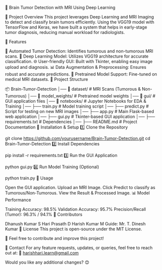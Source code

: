🧠 Brain Tumor Detection with MRI Using Deep Learning

📌 Project Overview This project leverages Deep Learning and MRI Imaging to detect and classify brain tumors efficiently. Using the VGG19 model with TensorFlow and Keras, we have built a system that helps in early-stage tumor diagnosis, reducing manual workload for radiologists.

🚀 Features

🏥 Automated Tumor Detection: Identifies tumorous and non-tumorous MRI scans.
🎯 Deep Learning Model: Utilizes VGG19 architecture for accurate classification.
🌐 User-friendly GUI: Built with Tkinter, enabling easy image upload and diagnosis.
📊 Data Augmentation & Preprocessing: Ensures robust and accurate predictions.
💾 Pretrained Model Support: Fine-tuned on medical MRI datasets.
📂 Project Structure

📦 Brain-Tumor-Detection
│── 📂 dataset/                     # MRI Scans (Tumorous & Non-Tumorous)
│── 📂 model_weights/               # Pretrained model weights
│── 📂 gui/                         # GUI application files
│── 📂 notebooks/                   # Jupyter Notebooks for EDA & Training
│── ├── train.py                    # Model training script
│── ├── predict.py                  # Script for testing on new MRI images
│── ├── app.py                      # Main Flask-based web application
│── ├── gui.py                      # Tkinter-based GUI application
│── ├── requirements.txt             # Dependencies
│── ├── README.md                    # Project Documentation
🔧 Installation & Setup 1️⃣ Clone the Repository

git clone https://github.com/yourusername/Brain-Tumor-Detection.git
cd Brain-Tumor-Detection
2️⃣ Install Dependencies

pip install -r requirements.txt
3️⃣ Run the GUI Application

python gui.py
4️⃣ Run Model Training (Optional)

python train.py
🎯 Usage

Open the GUI application.
Upload an MRI Image.
Click Predict to classify as Tumorous/Non-Tumorous.
View the Result & Processed Image.
📊 Model Performance

Training Accuracy: 98.5%
Validation Accuracy: 95.7%
Precision/Recall (Tumor): 96.3% / 94.1%
🤝 Contributors

Dhanush Kumar S
Hari Prasath D
Harish Kumar M
Guide: Mr. T. Dinesh Kumar
📜 License This project is open-source under the MIT License.

📢 Feel free to contribute and improve this project!

📩 Contact For any feature requests, updates, or queries, feel free to reach out at:
📧 harishhari.learn@gmail.com

Would you like any additional changes? 😊
